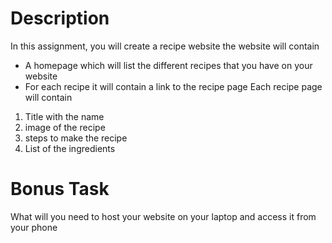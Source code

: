 # Description
In this assignment, you will create a recipe website the website will contain

 - A homepage which will list the different recipes that you have on your website
 - For each recipe it will contain a link to the recipe page
Each recipe page will contain
1. Title with the name
2. image of the recipe
3. steps to make the recipe
4. List of the ingredients

# Bonus Task
What will you need to host your website on your laptop and access it from your phone